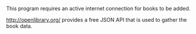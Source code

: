 This program requires an active internet connection for books to be added. 

http://openlibrary.org/ provides a free JSON API that is used to gather the book data.
